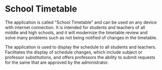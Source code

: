 # School Timetable

The application is called "School Timetable" and can be used on any device with internet connection. It is intended for students and teachers of all middle and high schools, and it will modernize the timetable review and solve many problems such as not being notified of changes in the timetable.

The application is used to display the schedule to all students and teachers. Facilitates the display of schedule changes, which include subject or professor substitutions, and offers professors the ability to submit requests for the same that are approved by the administrator.
